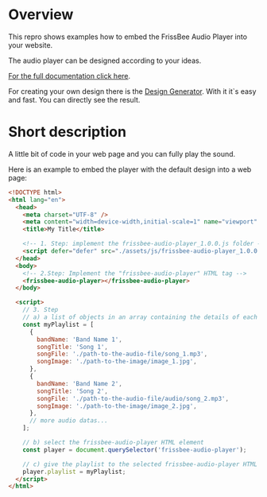 # Overview

This repro shows examples how to embed the FrissBee Audio Player into your website.

The audio player can be designed according to your ideas.

[For the full documentation click here](https://audio-player.frissbee.de).

For creating your own design there is the [Design Generator](https://audio-player.frissbee.de/docs/1.0.0/design-generator). With it it`s easy and fast. You can directly see the result.

# Short description

A little bit of code in your web page and you can fully play the sound.

Here is an example to embed the player with the default design into a web page:

```html
<!DOCTYPE html>
<html lang="en">
  <head>
    <meta charset="UTF-8" />
    <meta content="width=device-width,initial-scale=1" name="viewport" />
    <title>My Title</title>

    <!-- 1. Step: implement the frissbee-audio-player_1.0.0.js folder -->
    <script defer="defer" src="./assets/js/frissbee-audio-player_1.0.0.js"></script>
  </head>
  <body>
    <!-- 2.Step: Implement the "frissbee-audio-player" HTML tag -->
    <frissbee-audio-player></frissbee-audio-player>
  </body>

  <script>
    // 3. Step
    // a) a list of objects in an array containing the details of each audio file
    const myPlaylist = [
      {
        bandName: 'Band Name 1',
        songTitle: 'Song 1',
        songFile: './path-to-the-audio-file/song_1.mp3',
        songImage: './path-to-the-image/image_1.jpg',
      },
      {
        bandName: 'Band Name 2',
        songTitle: 'Song 2',
        songFile: './path-to-the-audio-file/audio/song_2.mp3',
        songImage: './path-to-the-image/image_2.jpg',
      },
      // more audio datas...
    ];

    // b) select the frissbee-audio-player HTML element
    const player = document.querySelector('frissbee-audio-player');

    // c) give the playlist to the selected frissbee-audio-player HTML element with the propery "playlist"
    player.playlist = myPlaylist;
  </script>
</html>
```
